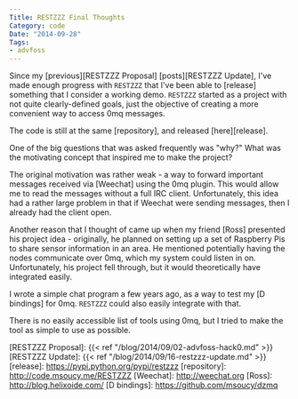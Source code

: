```yaml
---
Title: RESTZZZ Final Thoughts
Category: code
Date: "2014-09-28"
Tags:
- advfoss
---
```


Since my [previous][RESTZZZ Proposal] [posts][RESTZZZ Update], I've made enough progress with `RESTZZZ` that I've been able to [release] something that I consider a working demo. `RESTZZZ` started as a project with not quite clearly-defined goals, just the objective of creating a more convenient way to access 0mq messages.

The code is still at the same [repository], and released [here][release].

One of the big questions that was asked frequently was "why?" What was the motivating concept that inspired me to make the project?

The original motivation was rather weak - a way to forward important messages received via [Weechat] using the 0mq plugin. This would allow me to read the messages without a full IRC client. Unfortunately, this idea had a rather large problem in that if Weechat were sending messages, then I already had the client open.

Another reason that I thought of came up when my friend [Ross] presented his project idea - originally, he planned on setting up a set of Raspberry Pis to share sensor information in an area. He mentioned potentially having the nodes communicate over 0mq, which my system could listen in on. Unfortunately, his project fell through, but it would theoretically have integrated easily.

I wrote a simple chat program a few years ago, as a way to test my [D bindings] for 0mq. `RESTZZZ` could also easily integrate with that.

There is no easily accessible list of tools using 0mq, but I tried to make the tool as simple to use as possible.

[RESTZZZ Proposal]: {{< ref "/blog/2014/09/02-advfoss-hack0.md" >}}
[RESTZZZ Update]: {{< ref "/blog/2014/09/16-restzzz-update.md" >}}
[release]: https://pypi.python.org/pypi/restzzz
[repository]: http://code.msoucy.me/RESTZZZ
[Weechat]: http://weechat.org
[Ross]: http://blog.helixoide.com/
[D bindings]: https://github.com/msoucy/dzmq
